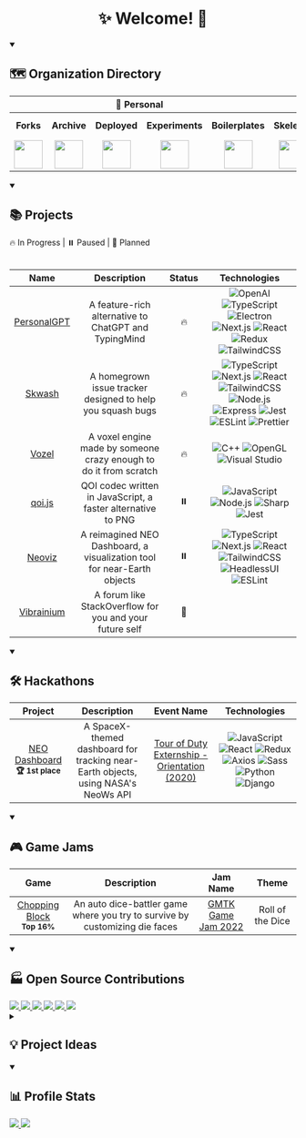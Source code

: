<h1 align="center">✨ Welcome! 🌌</h1>

<details open>
  <summary><h2>🗺️ Organization Directory</h2></summary>
  <table>
    <thead>
      <tr>
        <th align="center" colspan="5">🏡 Personal</th>
        <th align="center" colspan="3">🏢 Team</th>
      </tr>
    </thead>
    <tbody>
      <tr>
        <td align="center"><b>Forks</b></td>
        <td align="center"><b>Archive</b></td>
        <td align="center"><b>Deployed</b></td>
        <td align="center"><b>Experiments</b></td>
        <td align="center"><b>Boilerplates</b></td>
        <td align="center"><b>Skelenet</b></td>
        <td align="center"><b>Ariesnet</b></td>
        <td align="center"><b>Civil Engineers</b></td>
      </tr>
      <tr>
        <td align="center">
          <a href="https://github.com/RickyC0626-forks" title="Forked Projects">
            <img src="https://avatars.githubusercontent.com/u/121321200?s=200&v=4" width="50">
          </a>
        </td>
        <td align="center">
          <a href="https://github.com/RickyC0626-archive" title="Archived Projects">
            <img src="https://avatars.githubusercontent.com/u/121328201?s=200&v=4" width="50">
          </a>
        </td>
        <td align="center">
          <a href="https://github.com/RickyC0626-gh-pages" title="Deployed Pages">
            <img src="https://avatars.githubusercontent.com/u/121332196?s=200&v=4" width="50">
          </a>
        </td>
        <td align="center">
          <a href="https://github.com/RickyC0626-experiments" title="Experiments">
            <img src="https://avatars.githubusercontent.com/u/121334105?s=200&v=4" width="50">
          </a>
        </td>
        <td align="center">
          <a href="https://github.com/RickyC0626-boilerplate" title="Boilerplates">
            <img src="https://avatars.githubusercontent.com/u/121332704?s=200&v=4" width="50">
          </a>
        </td>
        <td align="center">
          <a href="https://github.com/skelenet" title="Skelenet Labs">
            <img src="https://avatars.githubusercontent.com/u/86542896?s=200&v=4" width="50">
          </a>
        </td>
        <td align="center">
          <a href="https://github.com/ariesnet" title="Aries Network">
            <img src="https://avatars.githubusercontent.com/u/101829519?s=200&v=4" width="50">
          </a>
        </td>
        <td align="center">
          <a href="https://github.com/Civil-Engineers" title="Civil Engineers">
            <img src="https://avatars.githubusercontent.com/u/109439685?s=200&v=4" width="50">
          </a>
        </td>
      </tr>
    </tbody>
  </table>
</details>

<details open>
  <summary><h2>📚 Projects</h2></summary>
  <span>🔥 In Progress | ⏸️ Paused | 💭 Planned</span>
  <br/><br/>
  <table>
    <thead>
      <tr>
        <th align="center">Name</th>
        <th align="center">Description</th>
        <th align="center">Status</th>
        <th align="center">Technologies</th>
      </tr>
    </thead>
    <tbody>
      <tr>
        <td align="center">
          <a href="https://github.com/personalgpt/personalgpt" title="personalgpt/personalgpt">
            <span>PersonalGPT</span>
          </a>
        </td>
        <td align="center">A feature-rich alternative to ChatGPT and TypingMind</td>
        <td align="center" title="In Progress">🔥</td>
        <td align="center">
          <img alt="OpenAI" src="https://img.shields.io/badge/-OpenAI-0d1117?style=for-the-badge&logo=openai&logoColor=412991" />
          <img alt="TypeScript" src="https://img.shields.io/badge/-TypeScript-0d1117?style=for-the-badge&logo=typescript&logoColor=3178C6" />
          <img alt="Electron" src="https://img.shields.io/badge/-Electron-0d1117?style=for-the-badge&logo=electron&logoColor=47848F" />
          <img alt="Next.js" src="https://img.shields.io/badge/-Next.js-0d1117?style=for-the-badge&logo=next.js&logoColor=white" />
          <img alt="React" src="https://img.shields.io/badge/-React-0d1117?style=for-the-badge&logo=react&logoColor=61DAFB" />
          <img alt="Redux" src="https://img.shields.io/badge/-Redux-0d1117?style=for-the-badge&logo=redux&logoColor=764ABC" />
          <img alt="TailwindCSS" src="https://img.shields.io/badge/-TailwindCSS-0d1117?style=for-the-badge&logo=tailwindcss&logoColor=06B6D4" />
        </td>
      </tr>
      <tr>
        <td align="center">
          <a href="https://github.com/rickyc0626/skwash" title="rickyc0626/skwash">
            <span>Skwash</span>
          </a>
        </td>
        <td align="center">A homegrown issue tracker designed to help you squash bugs</td>
        <td align="center" title="In Progress">🔥</td>
        <td align="center">
          <img alt="TypeScript" src="https://img.shields.io/badge/-TypeScript-0d1117?style=for-the-badge&logo=typescript&logoColor=3178C6" />
          <img alt="Next.js" src="https://img.shields.io/badge/-Next.js-0d1117?style=for-the-badge&logo=next.js&logoColor=white" />
          <img alt="React" src="https://img.shields.io/badge/-React-0d1117?style=for-the-badge&logo=react&logoColor=61DAFB" />
          <img alt="TailwindCSS" src="https://img.shields.io/badge/-TailwindCSS-0d1117?style=for-the-badge&logo=tailwindcss&logoColor=06B6D4" />
          <img alt="Node.js" src="https://img.shields.io/badge/-Node.js-0d1117?style=for-the-badge&logo=node.js&logoColor=339933" />
          <img alt="Express" src="https://img.shields.io/badge/-Express-0d1117?style=for-the-badge&logo=express&logoColor=white" />
          <img alt="Jest" src="https://img.shields.io/badge/-Jest-0d1117?style=for-the-badge&logo=jest&logoColor=C21325" />
          <img alt="ESLint" src="https://img.shields.io/badge/-ESLint-0d1117?style=for-the-badge&logo=eslint&logoColor=4B32C3" />
          <img alt="Prettier" src="https://img.shields.io/badge/-Prettier-0d1117?style=for-the-badge&logo=prettier&logoColor=F7B93E" />
        </td>
      </tr>
      <tr>
        <td align="center">
          <a href="https://github.com/rickyc0626/vozel" title="rickyc0626/vozel">
            <span>Vozel</span>
          </a>
        </td>
        <td align="center">A voxel engine made by someone crazy enough to do it from scratch</td>
        <td align="center" title="In Progress">🔥</td>
        <td align="center">
          <img alt="C++" src="https://img.shields.io/badge/-C++-0d1117?style=for-the-badge&logo=cplusplus&logoColor=00599C" />
          <img alt="OpenGL" src="https://img.shields.io/badge/-OpenGL-0d1117?style=for-the-badge&logo=opengl&logoColor=5586A4" />
          <img alt="Visual Studio" src="https://img.shields.io/badge/-Visual Studio-0d1117?style=for-the-badge&logo=visualstudio&logoColor=5C2D91" />
        </td>
      </tr>
      <tr>
        <td align="center">
          <a href="https://github.com/rickyc0626/qoi.js" title="rickyc0626/qoi.js">
            <span>qoi.js</span>
          </a>
        </td>
        <td align="center">QOI codec written in JavaScript, a faster alternative to PNG</td>
        <td align="center" title="Paused">⏸️</td>
        <td align="center">
          <img alt="JavaScript" src="https://img.shields.io/badge/-JavaScript-0d1117?style=for-the-badge&logo=javascript&logoColor=F7DF1E" />
          <img alt="Node.js" src="https://img.shields.io/badge/-Node.js-0d1117?style=for-the-badge&logo=node.js&logoColor=339933" />
          <img alt="Sharp" src="https://img.shields.io/badge/-Sharp-0d1117?style=for-the-badge&logo=sharp&logoColor=99CC00" />
          <img alt="Jest" src="https://img.shields.io/badge/-Jest-0d1117?style=for-the-badge&logo=jest&logoColor=C21325" />
        </td>
      </tr>
      <tr>
        <td align="center">
          <a href="https://github.com/RickyC0626/neoviz" title="rickyc0626/neoviz">
            <span>Neoviz</span>
          </a>
        </td>
        <td align="center">A reimagined NEO Dashboard, a visualization tool for near-Earth objects</td>
        <td align="center" title="Paused">⏸️</td>
        <td align="center">
          <img alt="TypeScript" src="https://img.shields.io/badge/-TypeScript-0d1117?style=for-the-badge&logo=typescript&logoColor=3178C6" />
          <img alt="Next.js" src="https://img.shields.io/badge/-Next.js-0d1117?style=for-the-badge&logo=next.js&logoColor=white" />
          <img alt="React" src="https://img.shields.io/badge/-React-0d1117?style=for-the-badge&logo=react&logoColor=61DAFB" />
          <img alt="TailwindCSS" src="https://img.shields.io/badge/-TailwindCSS-0d1117?style=for-the-badge&logo=tailwindcss&logoColor=06B6D4" />
          <img alt="HeadlessUI" src="https://img.shields.io/badge/-HeadlessUI-0d1117?style=for-the-badge&logo=headlessui&logoColor=66E3FF" />
          <img alt="ESLint" src="https://img.shields.io/badge/-ESLint-0d1117?style=for-the-badge&logo=eslint&logoColor=4B32C3" />
        </td>
      </tr>
      <tr>
        <td align="center">
          <a href="https://github.com/rickyc0626/vibrainium" title="rickyc0626/vibrainium">
            <span>Vibrainium</span>
          </a>
        </td>
        <td align="center">A forum like StackOverflow for you and your future self</td>
        <td align="center" title="Planned">💭</td>
        <td align="center">
        </td>
      </tr>
    </tbody>
  </table>
</details>

<details open>
  <summary><h2>🛠️ Hackathons</h2></summary>
  <table>
    <thead>
      <tr>
        <th align="center">Project</th>
        <th align="center">Description</th>
        <th align="center">Event Name</th>
        <th align="center">Technologies</th>
      </tr>
    </thead>
    <tbody>
      <tr>
        <td align="center">
          <a href="https://devpost.com/software/neo-dashboard-z160cl" title="devpost/neo-dashboard">
            <span>NEO Dashboard</span>
          </a>
          <br/>
          <span><sub><b>🏆 1st place</b></sub></span>
        </td>
        <td align="center">A SpaceX-themed dashboard for tracking near-Earth objects, using NASA's NeoWs API</td>
        <td align="center">
          <a href="https://externship.devpost.com">
            <span>Tour of Duty Externship - Orientation (2020)</span>
          </a>
        </td>
        <td align="center">
          <img alt="JavaScript" src="https://img.shields.io/badge/-JavaScript-0d1117?style=for-the-badge&logo=javascript&logoColor=F7DF1E" />
          <img alt="React" src="https://img.shields.io/badge/-React-0d1117?style=for-the-badge&logo=react&logoColor=61DAFB" />
          <img alt="Redux" src="https://img.shields.io/badge/-Redux-0d1117?style=for-the-badge&logo=redux&logoColor=764ABC" />
          <img alt="Axios" src="https://img.shields.io/badge/-Axios-0d1117?style=for-the-badge&logo=axios&logoColor=5A29E4" />
          <img alt="Sass" src="https://img.shields.io/badge/-Sass-0d1117?style=for-the-badge&logo=sass&logoColor=CC6699" />
          <img alt="Python" src="https://img.shields.io/badge/-Python-0d1117?style=for-the-badge&logo=python&logoColor=3776AB" />
          <img alt="Django" src="https://img.shields.io/badge/-Django-0d1117?style=for-the-badge&logo=django&logoColor=092E20" />
        </td>
      </tr>
    </tbody>
  </table>
</details>

<details open>
 <summary><h2>🎮 Game Jams</h2></summary>
  <table>
    <thead>
      <tr>
        <th align="center">Game</th>
        <th align="center">Description</th>
        <th align="center">Jam Name</th>
        <th align="center">Theme</th>
      </tr>
    </thead>
    <tbody>
      <tr>
        <td align="center">
          <a href="https://github.com/Civil-Engineers/chopping-block" title="Civil-Engineers/chopping-block">
            <span>Chopping Block</span>
          </a>
          <br/>
          <span><sub><b>Top 16%</b></sub></span>
        </td>
        <td align="center">An auto dice-battler game where you try to survive by customizing die faces</td>
        <td align="center">
          <a href="https://itch.io/jam/gmtk-jam-2022">
            <span>GMTK Game Jam 2022</span>
          </a>
        </td>
        <td align="center">Roll of the Dice</td>
      </tr>
    </tbody>
  </table>
</details>

<details open>
  <summary><h2>🏭 Open Source Contributions</h2></summary>
  <div align="left">
    <a href="https://github.com/boardgameio/boardgame.io" title="boardgameio/boardgame.io">
      <img src="https://github-readme-stats-rickyc0626.vercel.app/api/pin/?username=boardgameio&repo=boardgame.io&theme=dark&hide_border=true">
    </a>
    <a href="https://github.com/questdb/questdb" title="questdb/questdb">
      <img src="https://github-readme-stats-rickyc0626.vercel.app/api/pin/?username=questdb&repo=questdb&theme=dark&hide_border=true">
    </a>
    <a href="https://github.com/manimcommunity/manim" title="ManimCommunity/manim">
      <img src="https://github-readme-stats-rickyc0626.vercel.app/api/pin/?username=manimcommunity&repo=manim&theme=dark&hide_border=true">
    </a>
    <a href="https://github.com/ManimCommunity/ManimPango" title="ManimCommunity/ManimPango">
      <img src="https://github-readme-stats-rickyc0626.vercel.app/api/pin/?username=manimcommunity&repo=manimpango&theme=dark&hide_border=true">
    </a>
    <a href="https://github.com/discourse/discourse" title="discourse/discourse">
      <img src="https://github-readme-stats-rickyc0626.vercel.app/api/pin/?username=discourse&repo=discourse&theme=dark&hide_border=true">
    </a>
    <a href="https://github.com/discourse/discourse-data-explorer" title="discourse/discourse-data-explorer">
      <img src="https://github-readme-stats-rickyc0626.vercel.app//api/pin/?username=discourse&repo=discourse-data-explorer&theme=dark&hide_border=true">
    </a>
  </div>
</details>

<details>
  <summary><h2>💡 Project Ideas</h2></summary>
    <ul>
      <li>E-commerce site using payment processing APIs like <a href="https://stripe.com/"><span>Stripe</span></a>, fully functional shopping experience</li>
      <li>Something to do with plants, botany</li>
      <li>Physics engine that simulates centrifugal force via O'Neill cylinder or torus</li>
      <li>Simulation engine that artifically evolves natural language, given a set of constraints, rules, mechanics, and social interactions</li>
    </ul>
</details>

<details open>
  <summary><h2>📊 Profile Stats</h2></summary>

  <a href="https://git.io/streak-stats">
    <img src="https://streak-stats.demolab.com?user=rickyc0626&theme=dark&hide_border=true">
  </a>
  <a href="https://github.com/anuraghazra/github-readme-stats">
    <img src="https://github-readme-stats-rickyc0626.vercel.app/api?username=rickyc0626&show_icons=true&theme=dark&hide_border=true&count_private=true">
  </a>
</details>
